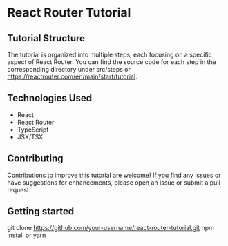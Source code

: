 # React Router Tutorial
## Tutorial Structure
The tutorial is organized into multiple steps, each focusing on a specific aspect of React Router. You can find the source code for each step in the corresponding directory under src/steps or https://reactrouter.com/en/main/start/tutorial.

## Technologies Used
- React
- React Router
- TypeScript
- JSX/TSX

## Contributing
Contributions to improve this tutorial are welcome! If you find any issues or have suggestions for enhancements, please open an issue or submit a pull request.

## Getting started
git clone https://github.com/your-username/react-router-tutorial.git
npm install or yarn
